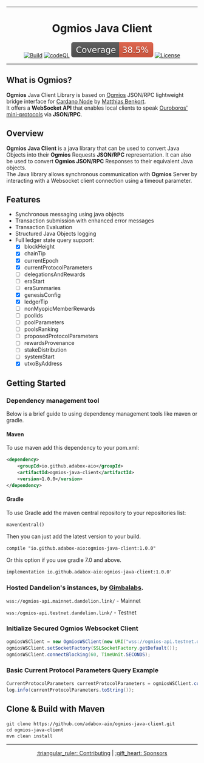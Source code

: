 <div style="text-align: center">
    <hr/>
        <h1 style="border-bottom: none; text-align: center">Ogmios Java Client</h1>

[![Build](https://github.com/adabox-aio/ogmios-java-client/actions/workflows/maven.yml/badge.svg)](https://github.com/adabox-aio/ogmios-java-client/actions/workflows/.github/workflows/maven.yml)
[![codeQL](https://github.com/adabox-aio/ogmios-java-client/actions/workflows/codeql-analysis.yml/badge.svg)](https://github.com/adabox-aio/ogmios-java-client/actions/workflows/.github/workflows/codeql-analysis.yml)
[![Coverage](.github/badges/jacoco.svg)](https://github.com/adabox-aio/ogmios-java-client/actions/workflows/.github/workflows/maven.yml)
[![License](https://img.shields.io:/github/license/adabox-aio/ogmios-java-client?color=blue&label=license)](https://opensource.org/licenses/Apache-2.0)
    <hr/>
</div>

## What is Ogmios?
**Ogmios** Java Client Library is based on [Ogmios](https://github.com/CardanoSolutions/ogmios) JSON/RPC lightweight bridge interface for [Cardano Node](https://github.com/input-output-hk/cardano-node/) by [Matthias Benkort](https://github.com/KtorZ). <br>
It offers a **WebSocket API** that enables local clients to speak [Ouroboros' mini-protocols](https://hydra.iohk.io/build/1070091/download/1/network.pdf#chapter.3) via **JSON/RPC**.

## Overview
**Ogmios Java Client** is a java library that can be used to convert Java Objects into their **Ogmios** Requests **JSON/RPC** representation. It can also be used to convert **Ogmios JSON/RPC** Responses to their equivalent Java objects. <br>
The Java library allows synchronous communication with **Ogmios** Server by interacting with a Websocket client connection using a timeout parameter. <br>

## Features
- Synchronous messaging using java objects
- Transaction submission with enhanced error messages
- Transaction Evaluation
- Structured Java Objects logging
- Full ledger state query support:
  - [x] blockHeight
  - [x] chainTip
  - [x] currentEpoch
  - [x] currentProtocolParameters
  - [ ] delegationsAndRewards
  - [ ] eraStart
  - [ ] eraSummaries
  - [x] genesisConfig
  - [x] ledgerTip
  - [ ] nonMyopicMemberRewards
  - [ ] poolIds
  - [ ] poolParameters
  - [ ] poolsRanking
  - [ ] proposedProtocolParameters
  - [ ] rewardsProvenance
  - [ ] stakeDistribution
  - [ ] systemStart
  - [x] utxoByAddress

## Getting Started

### Dependency management tool

Below is a brief guide to using dependency management tools like maven or gradle.

#### Maven
To use maven add this dependency to your pom.xml:
```xml
<dependency>
    <groupId>io.github.adabox-aio</groupId>
    <artifactId>ogmios-java-client</artifactId>
    <version>1.0.0</version>
</dependency>
```

#### Gradle
To use Gradle add the maven central repository to your repositories list:
```xml
mavenCentral()
```
Then you can just add the latest version to your build.
```xml
compile "io.github.adabox-aio:ogmios-java-client:1.0.0"
```
Or this option if you use gradle 7.0 and above.
```xml
implementation io.github.adabox-aio:ogmios-java-client:1.0.0'
```

### Hosted Dandelion's instances, by [Gimbalabs](https://gimbalabs.com/).
`wss://ogmios-api.mainnet.dandelion.link/` - Mainnet

`wss:/ogmios-api.testnet.dandelion.link/` - Testnet

### Initialize Secured Ogmios Websocket Client
```java
ogmiosWSClient = new OgmiosWSClient(new URI("wss://ogmios-api.testnet.dandelion.link/"));
ogmiosWSClient.setSocketFactory(SSLSocketFactory.getDefault());
ogmiosWSClient.connectBlocking(60, TimeUnit.SECONDS);
```

### Basic Current Protocol Parameters Query Example
```java
CurrentProtocolParameters currentProtocolParameters = ogmiosWSClient.currentProtocolParameters();
log.info(currentProtocolParameters.toString());
```

## Clone & Build with Maven
```shell
git clone https://github.com/adabox-aio/ogmios-java-client.git
cd ogmios-java-client
mvn clean install
```

<hr/>

<p style="text-align: center">
  <a href="CONTRIBUTING.md">:triangular_ruler: Contributing</a>
    |
  <a href="SPONSORS.md">:gift_heart: Sponsors</a>
</p>
